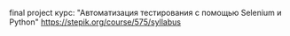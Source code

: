 final project
курс: "Автоматизация тестирования с помощью Selenium и Python"
https://stepik.org/course/575/syllabus
